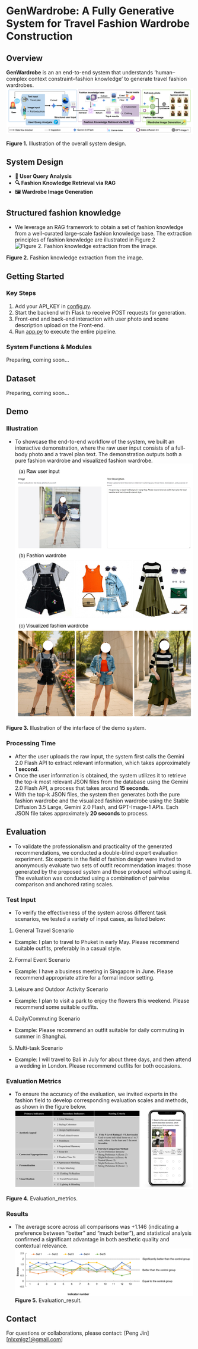 # GenWardrobe: A Fully Generative System for Travel Fashion Wardrobe Construction

## Overview
**GenWardrobe** is an an end-to-end system that understands ‘human–complex context constraint–fashion knowledge’ to generate travel fashion wardrobes.
![Figure 1. Illustration of the overall system design.](framework.png)

**Figure 1.** Illustration of the overall system design.

## System Design
- **👤 User Query Analysis**
- **🔍 Fashion Knowledge Retrieval via RAG**
- **🖼️ Wardrobe Image Generation**

## Structured fashion knowledge
- We leverage an RAG framework to obtain a set of fashion knowledge from a well-curated large-scale fashion knowledge base. The extraction principles of fashion knowledge are illustrated in Figure 2
![Figure 2. Fashion knowledge extraction from the image.](extraction.png)

**Figure 2.** Fashion knowledge extraction from the image.

## Getting Started
### Key Steps
1. Add your API_KEY in [config.py](config.py).
2. Start the backend with Flask to receive POST requests for generation.
3. Front-end and back-end interaction with user photo and scene description upload on the Front-end.
4. Run [app.py](app.py) to execute the entire pipeline.
###  System Functions & Modules
Preparing, coming soon...

## Dataset  
Preparing, coming soon...

## Demo
### Illustration
- To showcase the end-to-end workflow of the system, we built an interactive demonstration, where the raw user input consists of a full-body photo and a travel plan text. The demonstration outputs both a pure fashion wardrobe and visualized fashion wardrobe.
![Figure 3. Illustration of the interface of the demo system.](front_end_interface.png)

**Figure 3.** Illustration of the interface of the demo system.

### Processing Time
- After the user uploads the raw input, the system first calls the Gemini 2.0 Flash API to extract relevant information, which takes approximately **1 second**.
- Once the user information is obtained, the system utilizes it to retrieve the top-k most relevant JSON files from the database using the Gemini 2.0 Flash API, a process that takes around **15 seconds**.
- With the top-k JSON files, the system then generates both the pure fashion wardrobe and the visualized fashion wardrobe using the Stable Diffusion 3.5 Large, Gemini 2.0 Flash, and GPT-Image-1 APIs. Each JSON file takes approximately **20 seconds** to process.

## Evaluation
- To validate the professionalism and practicality of the generated recommendations, we conducted a double-blind expert evaluation experiment. Six experts in the field of fashion design were invited to anonymously evaluate two sets of outfit recommendation images: those generated by the proposed system and those produced without using it. The evaluation was conducted using a combination of pairwise comparison and anchored rating scales.
### Test Input
- To verify the effectiveness of the system across different task scenarios, we tested a variety of input cases, as listed below:
1. General Travel Scenario
- Example: I plan to travel to Phuket in early May. Please recommend suitable outfits, preferably in a casual style.
2. Formal Event Scenario
- Example: I have a business meeting in Singapore in June. Please recommend appropriate attire for a formal indoor setting.
3. Leisure and Outdoor Activity Scenario
- Example: I plan to visit a park to enjoy the flowers this weekend. Please recommend some suitable outfits.
4. Daily/Commuting Scenario
- Example: Please recommend an outfit suitable for daily commuting in summer in Shanghai.
5. Multi-task Scenario
- Example: I will travel to Bali in July for about three days, and then attend a wedding in London. Please recommend outfits for both occasions.
### Evaluation Metrics
- To ensure the accuracy of the evaluation, we invited experts in the fashion field to develop corresponding evaluation scales and methods, as shown in the figure below.
![Figure 4. Evaluation_metrics.](evaluation_metrics.png)

**Figure 4.** Evaluation_metrics.

### Results
- The average score across all comparisons was +1.146 (indicating a preference between “better” and “much better”), and statistical analysis confirmed a significant advantage in both aesthetic quality and contextual relevance.
![Figure 5. Evaluation_result.](evaluation_result.png)
**Figure 5.** Evaluation_result.

## Contact
For questions or collaborations, please contact:
[Peng Jin]
[nlxxnlgz1@gmail.com]
